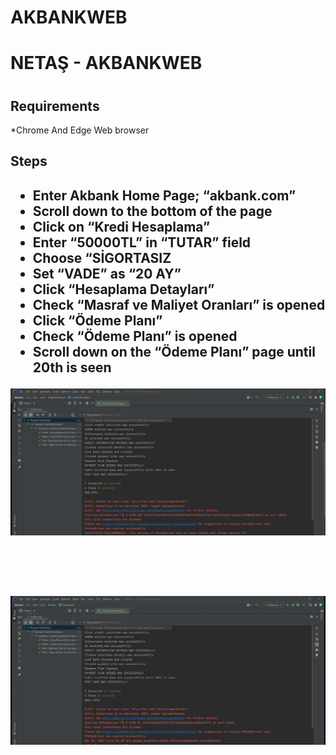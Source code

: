 # AKBANKWEB
  <h1>NETAŞ - AKBANKWEB<h1/>

  <h2>Requirements</h2>
    *Chrome And Edge Web browser

  <h2>Steps<h2/>

* Enter Akbank Home Page; “akbank.com” <br/>
* Scroll down to the bottom of the page <br/>
* Click on “Kredi Hesaplama” <br/>
* Enter “50000TL” in “TUTAR” field <br/>
* Choose “SİGORTASIZ <br/>
* Set “VADE” as “20 AY” <br/>
* Click “Hesaplama Detayları” <br/>
* Check “Masraf ve Maliyet Oranları” is opened <br/>
* Click “Ödeme Planı” <br/>
* Check “Ödeme Planı” is opened <br/>
* Scroll down on the “Ödeme Planı” page until 20th is seen <br/>

<img src = "ChromeDriver.png">

<br><br>

<img src = "EdgeDriver.png">
